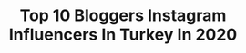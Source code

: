---
title: Top 10 Bloggers Instagram Influencers In Turkey In 2020
description: >-
  Find top bloggers Instagram influencers in Turkey in 2020. Most popular hashtags: #corona #evdekal #travel #fashion.
platform: Instagram
profiles:
  - username: "simlipullu"
    fullname: >-
      Simay Çetinkaya Pullu
    location: "Turkey"
    followers: 5120
    engagement: 2198
    commentsToLikes: 0.131060
    avatar: "https://instagram.fhrk3-1.fna.fbcdn.net/v/t51.2885-19/s320x320/83934911_804170870073576_1547752539548549120_n.jpg?_nc_ht=instagram.fhrk3-1.fna.fbcdn.net&_nc_ohc=f_j8K8ky79wAX_C5UVa&oh=9af19e01e38eb220ebafc5cddec51af0&oe=5E9C40B6"
    verified: false
    hashtags: "#geziyorum, #pazarkeyfi, #traveling, #stayhome"
  - username: "ddurununannesii"
    fullname: >-
      O Bir Prenses Annesi
    location: "Turkey"
    followers: 39347
    engagement: 557
    commentsToLikes: 0.352395
    avatar: "https://scontent-nrt1-1.cdninstagram.com/v/t51.2885-19/s320x320/89069887_583332192259767_3283293487503507456_n.jpg?_nc_ht=scontent-nrt1-1.cdninstagram.com&_nc_ohc=BYTI1aWWUo4AX_QJVgF&oh=8899fe8a389b6752887acd69d0ae2732&oe=5EA6BAA7"
    verified: false
    hashtags: "#evdekal, #instalike, #liketime, #cekilis"
  - username: "makeupbygunesh"
    fullname: >-
      G U N E SH   N U R   OFFICIAL
    location: "Turkey"
    followers: 267252
    engagement: 100
    commentsToLikes: 0.072887
    avatar: "https://scontent-ams4-1.cdninstagram.com/v/t51.2885-19/s320x320/92094135_828407841005202_3402603521458044928_n.jpg?_nc_ht=scontent-ams4-1.cdninstagram.com&_nc_ohc=qSDzog9Z-EAAX8l3FGN&oh=b5b01f42c03161fb13d7b1dd20953ca0&oe=5EBC9F7F"
    verified: false
    hashtags: "#norvina, #hudabeauty, #hudabeautyfauxfilter, #corona"
  - username: "ellysjourney_"
    fullname: >-
      🎈...E L İ F...🎈
    location: "Turkey"
    followers: 6137
    engagement: 1240
    commentsToLikes: 0.022138
    avatar: "https://scontent-nrt1-1.cdninstagram.com/v/t51.2885-19/s320x320/22221129_128021717856247_8787612085296037888_n.jpg?_nc_ht=scontent-nrt1-1.cdninstagram.com&_nc_ohc=gGr345j-wN8AX_XY0m1&oh=82c336a4410c88c5eb3480a4e9af3d7e&oe=5EA3170B"
    verified: false
    hashtags: "#marrakeshairport, #birthday, #londra, #marrakech"
  - username: "deneyimlianne"
    fullname: >-
      Deneyimli Anne
    location: "Turkey"
    followers: 16791
    engagement: 445
    commentsToLikes: 0.032632
    avatar: "https://scontent-amt2-1.cdninstagram.com/v/t51.2885-19/s320x320/11313294_1708519039425898_1997121295_a.jpg?_nc_ht=scontent-amt2-1.cdninstagram.com&_nc_ohc=XMbmx-TJsoAAX9P2Iph&oh=5699961457deb4b8f3a6f63d61cbfb22&oe=5EB9D63D"
    verified: false
    hashtags: "#ankarastyles, #ankaradacocuklaetkinlik, #ankaraannelerietkinlik, #ayvac"
  - username: "iva_jeremic"
    fullname: >-
      • IVA JEREMIĆ •
    location: "Turkey"
    followers: 75831
    engagement: 509
    commentsToLikes: 0.030148
    avatar: "https://scontent-lht6-1.cdninstagram.com/v/t51.2885-19/s320x320/90086116_138187584259822_4463108990691180544_n.jpg?_nc_ht=scontent-lht6-1.cdninstagram.com&_nc_ohc=JtF7x16WgZYAX_aszFD&oh=a83f61182a599dc8f3a9a72a95ca8e43&oe=5EB926A1"
    verified: false
    hashtags: "#sweater, #pretty, #weekend, #bath"
  - username: "emel_krca"
    fullname: >-
      Emel Karaca
    location: "Turkey"
    followers: 73410
    engagement: 185
    commentsToLikes: 0.154541
    avatar: "https://scontent-lhr8-1.cdninstagram.com/v/t51.2885-19/s320x320/84846233_2404155199895403_2727453212490596352_n.jpg?_nc_ht=scontent-lhr8-1.cdninstagram.com&_nc_ohc=Q8ZNdRzNtDMAX8Tv0pA&oh=55ebda98804a4bf99d44caef0803d8cd&oe=5EBA26B7"
    verified: false
    hashtags: "#happywomensday, #stylishlook, #trendyolmila, #termal"
  - username: "simgesslife"
    fullname: >-
      •SİMGE•
    location: "Turkey"
    followers: 31504
    engagement: 961
    commentsToLikes: 0.338719
    avatar: "https://instagram.fpen1-1.fna.fbcdn.net/v/t51.2885-19/s320x320/90089387_237393084324204_1719689696839204864_n.jpg?_nc_ht=instagram.fpen1-1.fna.fbcdn.net&_nc_ohc=nHR_oE_E1pcAX-fjjZs&oh=09e2e86f35869ba3eb6baeeeca8e285f&oe=5EA1AC4C"
    verified: false
    hashtags: "#guulkesif"
  - username: "ozgeestyle"
    fullname: >-
      özgesi
    location: "Turkey"
    followers: 18991
    engagement: 986
    commentsToLikes: 0.196411
    avatar: "https://scontent-lhr8-1.cdninstagram.com/v/t51.2885-19/s320x320/84179951_596226267603643_7937210995934494720_n.jpg?_nc_ht=scontent-lhr8-1.cdninstagram.com&_nc_ohc=Jy4U2uYys5QAX_mHAuJ&oh=1e12f4f4ce72b3af9dd041cfd6b00e31&oe=5EBACD3F"
    verified: false
    hashtags: "#instabook, #influencer, #kitapkurdu, #bloggerlife"
  - username: "meftunn.biri"
    fullname: >-
      Hande ARSLAN 🌿
    location: "Turkey"
    followers: 11198
    engagement: 1259
    commentsToLikes: 0.102375
    avatar: "https://scontent-nrt1-1.cdninstagram.com/v/t51.2885-19/s320x320/91146988_1679088048906264_5317157787187281920_n.jpg?_nc_ht=scontent-nrt1-1.cdninstagram.com&_nc_ohc=MVRsZk2VzRAAX_bnEhr&oh=067dfe654de680bcb4a7db77b906c746&oe=5EA65BC7"
    verified: false
    hashtags: "#necipfaz, #aynadakiyalan, #okudumbitti, #al"
---
